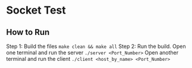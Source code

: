 # Socket Test
## How to Run
Step 1: Build the files
`
make clean && make all
`
Step 2: Run the build.
Open one terminal and run the server
`
./server <Port_Number>
`
Open another terminal and run the client
`
./client <host_by_name> <Port_Number>
`
